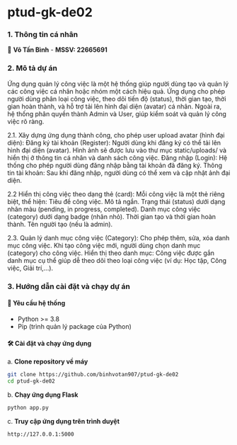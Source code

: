# ptud-gk-de02
  
### 1. Thông tin cá nhân
👤 **Võ Tấn Bình** -  **MSSV: 22665691**  

### 2. Mô tả dự án
Ứng dụng quản lý công việc là một hệ thống giúp người dùng tạo và quản lý các công việc cá nhân hoặc nhóm một cách hiệu quả. Ứng dụng cho phép người dùng phân loại công việc, theo dõi tiến độ (status), thời gian tạo, thời gian hoàn thành, và hỗ trợ tải lên hình đại diện (avatar) cá nhân. Ngoài ra, hệ thống phân quyền thành Admin và User, giúp kiểm soát và quản lý công việc rõ ràng.

2.1. Xây dựng ứng dụng thành công, cho phép user upload avatar (hình đại diện):
Đăng ký tài khoản (Register):
Người dùng khi đăng ký có thể tải lên hình đại diện (avatar). Hình ảnh sẽ được lưu vào thư mục static/uploads/ và hiển thị ở thông tin cá nhân và danh sách công việc.
Đăng nhập (Login):
Hệ thống cho phép người dùng đăng nhập bằng tài khoản đã đăng ký.
Thông tin tài khoản:
Sau khi đăng nhập, người dùng có thể xem và cập nhật ảnh đại diện.

2.2 Hiển thị công việc theo dạng thẻ (card):
Mỗi công việc là một thẻ riêng biệt, thể hiện:
Tiêu đề công việc.
Mô tả ngắn.
Trạng thái (status) dưới dạng nhãn màu (pending, in progress, completed).
Danh mục công việc (category) dưới dạng badge (nhãn nhỏ).
Thời gian tạo và thời gian hoàn thành.
Tên người tạo (nếu là admin).

2.3. Quản lý danh mục công việc (Category):
Cho phép thêm, sửa, xóa danh mục công việc.
Khi tạo công việc mới, người dùng chọn danh mục (category) cho công việc.
Hiển thị theo danh mục:
Công việc được gắn danh mục cụ thể giúp dễ theo dõi theo loại công việc (ví dụ: Học tập, Công việc, Giải trí,...).

### 3. Hướng dẫn cài đặt và chạy dự án

#### 📌 Yêu cầu hệ thống
- Python >= 3.8
- Pip (trình quản lý package của Python)

#### 🛠 Cài đặt và chạy ứng dụng

a. **Clone repository về máy**
   ```bash
   git clone https://github.com/binhvotan907/ptud-gk-de02
   cd ptud-gk-de02
   ```
b. **Chạy ứng dụng Flask**
   ```bash
   python app.py
   ```
c. **Truy cập ứng dụng trên trình duyệt**
   ```
   http://127.0.0.1:5000
   ```

